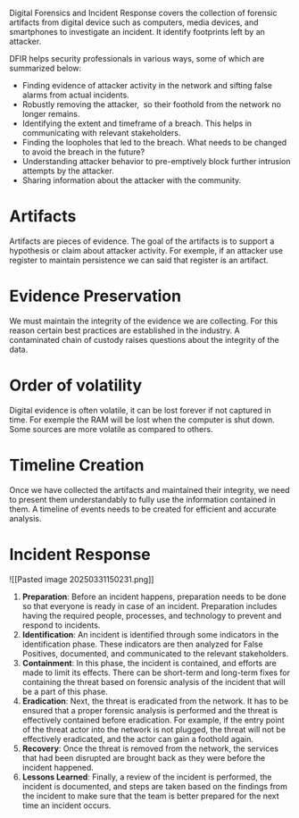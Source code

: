 Digital Forensics and Incident Response covers the collection of forensic artifacts from digital device such as computers, media devices, and smartphones to investigate an incident.
It identify footprints left by an attacker.

DFIR helps security professionals in various ways, some of which are summarized below:

- Finding evidence of attacker activity in the network and sifting false alarms from actual incidents.
- Robustly removing the attacker,  so their foothold from the network no longer remains.
- Identifying the extent and timeframe of a breach. This helps in communicating with relevant stakeholders.
- Finding the loopholes that led to the breach. What needs to be changed to avoid the breach in the future?
- Understanding attacker behavior to pre-emptively block further intrusion attempts by the attacker.
- Sharing information about the attacker with the community.
# Artifacts
Artifacts are pieces of evidence.
The goal of the artifacts is to support a hypothesis or claim about attacker activity.
For exemple, if an attacker use register to maintain persistence we can said that register is an artifact.
# Evidence Preservation
We must maintain the integrity of the evidence we are collecting. For this reason certain best practices are established in the industry. 
A contaminated chain of custody raises questions about the integrity of the data.
# Order of volatility
Digital evidence is often volatile, it can be lost forever if not captured in time. For exemple the RAM will be lost when the computer is shut down. Some sources are more volatile as compared to others. 
# Timeline Creation
Once we have collected the artifacts and maintained their integrity, we need to present them understandably to fully use the information contained in them. A timeline of events needs to be created for efficient and accurate analysis.
# Incident Response
![[Pasted image 20250331150231.png]]

1. **Preparation**: Before an incident happens,  preparation needs to be done so that everyone is ready in case of an incident. Preparation includes having the required people, processes, and technology to prevent and respond to incidents.
2. **Identification**: An incident is identified through some indicators in the identification phase. These indicators are then analyzed for False Positives, documented, and communicated to the relevant stakeholders.
3. **Containment**: In this phase, the incident is contained, and efforts are made to limit its effects. There can be short-term and long-term fixes for containing the threat based on forensic analysis of the incident that will be a part of this phase.
4. **Eradication**: Next, the threat is eradicated from the network. It has to be ensured that a proper forensic analysis is performed and the threat is effectively contained before eradication. For example, if the entry point of the threat actor into the network is not plugged, the threat will not be effectively eradicated, and the actor can gain a foothold again.
5. **Recovery**: Once the threat is removed from the network, the services that had been disrupted are brought back as they were before the incident happened.
6. **Lessons Learned**: Finally, a review of the incident is performed, the incident is documented, and steps are taken based on the findings from the incident to make sure that the team is better prepared for the next time an incident occurs.